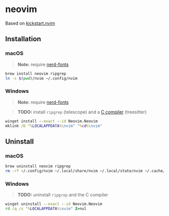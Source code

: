 # neovim

Based on [kickstart.nvim](https://github.com/nvim-lua/kickstart.nvim)

## Installation

### macOS

> **Note:** require [nerd-fonts](../nerdfonts)

```bash
brew install neovim ripgrep
ln -s $(pwd)/nvim ~/.config/nvim
```

### Windows

> **Note:** require [nerd-fonts](../nerdfonts)

> **TODO:** install `ripgrep` (telescope) and a 
> [C compiler](https://github.com/nvim-treesitter/nvim-treesitter/wiki/Windows-support)
> (treesitter)

```bat
winget install --exact --id Neovim.Neovim
mklink /D "%LOCALAPPDATA%\nvim" "%cd%\nvim"
```

## Uninstall

### macOS

```bash
brew uninstall neovim ripgrep
rm -rf ~/.config/nvim ~/.local/share/nvim ~/.local/state/nvim ~/.cache/nvim
```

### Windows

> **TODO:** uninstall `ripgrep` and the C compiler

```bat
winget uninstall --exact --id Neovim.Neovim
rd /q /s "%LOCALAPPDATA%\nvim" 2>nul
```
